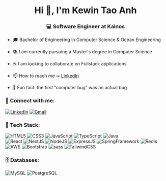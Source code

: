 <h1 align="center">Hi 👋, I'm Kewin Tao Anh</h1>
<h3 align="center">💻 Software Engineer at Kainos</h3>

- 🎓 Bachelor of Engineering in Computer Science & Ocean Engineering

- 📚 I am currently pursuing a Master's degree in Computer Science

- ☕ I am looking to collaborate on Fullstack applications

- 📫 How to reach me ➞ [LinkedIn](https://www.linkedin.com/in/kewin-taoanh/)

- 👾 Fun fact: the first “computer bug” was an actual bug

<h3 align="left">📲 Connect with me:</h3>
<div align="left">
  <a href="https://www.linkedin.com/in/kewin-taoanh/"><img alt="LinkedIn" src="https://img.shields.io/badge/linkedin-%230077B5.svg?style=for-the-badge&logo=linkedin&logoColor=white"/></a>
  <a href="mailto:kewin.taoanh@gmail.com"><img alt="Gmail" src="https://img.shields.io/badge/Gmail-D14836?style=for-the-badge&logo=gmail&logoColor=white"/></a>
</div>

<h3 align="left">🚀 Tech Stack:</h3>
<div align="left">
  <img alt="HTML5" src="https://img.shields.io/badge/html5-%23E34F26.svg?style=for-the-badge&logo=html5&logoColor=white"/>
  <img alt="CSS3" src="https://img.shields.io/badge/css3-%231572B6.svg?style=for-the-badge&logo=css3&logoColor=white"/>
  <img alt="JavaScript" src="https://img.shields.io/badge/javascript-%23323330.svg?style=for-the-badge&logo=javascript&logoColor=%23F7DF1E"/> 
  <img alt="TypeScript" src="https://img.shields.io/badge/TypeScript-3178C6?style=for-the-badge&logo=typescript&logoColor=white"/> 
  <img alt="Java" src="https://img.shields.io/badge/Java-ED8B00?style=for-the-badge&logo=openjdk&logoColor=white"/>
  <br/>
  <img alt="React" src="https://img.shields.io/badge/react-%2320232a.svg?style=for-the-badge&logo=react&logoColor=%2361DAFB"/>
  <img alt="NextJS" src="https://img.shields.io/badge/next.js-000000?style=for-the-badge&logo=nextdotjs&logoColor=white"/>
  <img alt="NodeJS" src="https://img.shields.io/badge/node.js-%2343853D.svg?style=for-the-badge&logo=node-dot-js&logoColor=white"/>
  <img alt="ExpressJS" src="https://img.shields.io/badge/Express.js-000000?style=for-the-badge&logo=express&logoColor=white"/>
  <img alt="SpringFramework" src="https://img.shields.io/badge/Spring%20framework-6DB33F?style=for-the-badge&logo=spring&logoColor=white"/>
  <img alt="Redis" src="https://img.shields.io/badge/Redis-DC382D?style=for-the-badge&logo=redis&logoColor=white"/>
  <img alt="AWS" src="https://img.shields.io/badge/AWS-232F32?style=for-the-badge&logo=AmazonAWS&logoColor=white"/>
  <img alt="Bootstrap" src="https://img.shields.io/badge/bootstrap-%23563D7C.svg?style=for-the-badge&logo=bootstrap&logoColor=white"/>
  <img alt="sass" src="https://img.shields.io/badge/Sass-CC6699?style=for-the-badge&logo=sass&logoColor=white"/>
  <img alt="TailwindCSS" src="https://img.shields.io/badge/Tailwind_CSS-38B2AC?style=for-the-badge&logo=tailwind-css&logoColor=white"/>
</div>

<h3 align="left">🗄️ Databases:</h3>
<div align="left">
  <img alt="MySQL" src="https://img.shields.io/badge/mysql-%2300f.svg?style=for-the-badge&logo=mysql&logoColor=white"/>
  <img alt="PostgreSQL" src ="https://img.shields.io/badge/postgresql-4169e1?style=for-the-badge&logo=postgresql&logoColor=white"/>
</div>
<br/>
